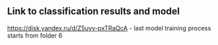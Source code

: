 ## Link to classification results and model
https://disk.yandex.ru/d/Z5uyv-pxTRaQcA - last model training process starts from folder 6
